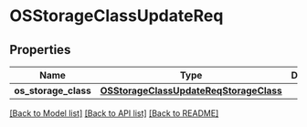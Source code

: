 # OSStorageClassUpdateReq

## Properties
Name | Type | Description | Notes
------------ | ------------- | ------------- | -------------
**os_storage_class** | [**OSStorageClassUpdateReqStorageClass**](OSStorageClassUpdateReqStorageClass.md) |  | [optional] 

[[Back to Model list]](../README.md#documentation-for-models) [[Back to API list]](../README.md#documentation-for-api-endpoints) [[Back to README]](../README.md)


